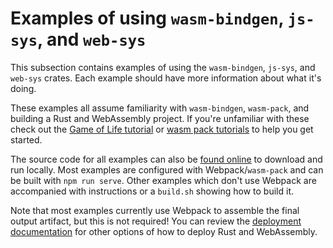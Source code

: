 # Examples of using `wasm-bindgen`, `js-sys`, and `web-sys`

This subsection contains examples of using the `wasm-bindgen`, `js-sys`, and
`web-sys` crates. Each example should have more information about what it's
doing.

These examples all assume familiarity with `wasm-bindgen`, `wasm-pack`, and
building a Rust and WebAssembly project. If you're unfamiliar with these check
out the [Game of Life tutorial][gol] or [wasm pack tutorials][wpt] to help you
get started.

The source code for all examples can also be [found online][code] to download
and run locally. Most examples are configured with Webpack/`wasm-pack` and can
be built with `npm run serve`. Other examples which don't use Webpack are
accompanied with instructions or a `build.sh` showing how to build it.

Note that most examples currently use Webpack to assemble the final output
artifact, but this is not required! You can review the [deployment
documentation][deploy] for other options of how to deploy Rust and WebAssembly.

[code]: https://github.com/wasm-bindgen/wasm-bindgen/tree/master/examples
[gol]: https://rustwasm.github.io/docs/book/
[deploy]: ../reference/deployment.html
[wpt]: https://rustwasm.github.io/docs/wasm-pack/tutorials/index.html
